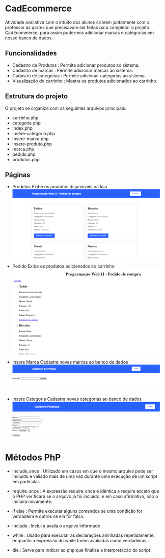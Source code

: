 # CadEcommerce
Atividade avaliativa com o intuito dos alunos criarem juntamente com o professor as partes que precisavam ser feitas para completar o projeto CadEcommerce, para assim podermos adicionar marcas e categorias em nosso banco de dados.

## Funcionalidades 

- Cadastro de Produtos : Permite adicionar produtos ao sistema.
- Cadastro de marcas : Permite adicionar marcas ao sistema. 
- Cadastro de categorias : Permite adicionar categorias ao sistema.
- Visualização do carrinho : Mostra os produtos adicionados ao carrinho.

## Estrutura do projeto

O projeto se organiza com os seguintes arquivos principais:

- carrinho.php
- categoria.php
- index.php
- insere-categoria.php
- insere-marca.php
- insere-produto.php
- marca.php
- pedido.php
- produtos.php

## Páginas

- Produtos 
Exibe os produtos disponiveis na loja
![img](imagens/produtos.png)

- Pedido 
Exibe os produtos adicionados ao carrinho 
![img](imagens/pedido.png)

- Insere Marca
Cadastra novas marcas ao banco de dados 
![img](imagens/marca.png)

- Insere Categoria
Cadastra novas categorias ao banco de dados
![img](imagens/cprodutos.png)

# Métodos PhP

- include_once : Utilizado em casos em que o mesmo arquivo pode ser incluído e valiado mais de uma vez durante uma execução de um script em particular.

- require_once : A expressão require_once é idêntica a require exceto que o PHP verificará se o arquivo já foi incluído, e em caso afirmativo, não o incluirá novamente.

- if else : Permite executar alguns comandos se uma condição for verdadeira e outros se ela for falsa.

- include : Inclui e avalia o arquivo informado

- while : Usado para executar as declarações aninhadas repetidamente, enquanto a expressão do while forem avaliadas como verdadeiras .

- die : Serve para indicar ao php que finalize a interpretação do script.

